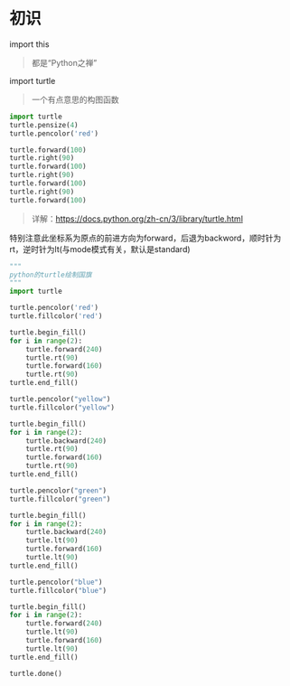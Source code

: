 # 初识

import this
> 都是“Python之禅”

import turtle
> 一个有点意思的构图函数
```python
import turtle
turtle.pensize(4)
turtle.pencolor('red')

turtle.forward(100)
turtle.right(90)
turtle.forward(100)
turtle.right(90)
turtle.forward(100)
turtle.right(90)
turtle.forward(100)
```
> 详解：https://docs.python.org/zh-cn/3/library/turtle.html

特别注意此坐标系为原点的前进方向为forward，后退为backword，顺时针为rt，逆时针为lt(与mode模式有关，默认是standard)
```python
"""
python的turtle绘制国旗
"""
import turtle

turtle.pencolor('red')
turtle.fillcolor('red')

turtle.begin_fill()
for i in range(2):
    turtle.forward(240)
    turtle.rt(90)
    turtle.forward(160)
    turtle.rt(90)
turtle.end_fill()

turtle.pencolor("yellow")
turtle.fillcolor("yellow")

turtle.begin_fill()
for i in range(2):
    turtle.backward(240)
    turtle.rt(90)
    turtle.forward(160)
    turtle.rt(90)
turtle.end_fill()

turtle.pencolor("green")
turtle.fillcolor("green")

turtle.begin_fill()
for i in range(2):
    turtle.backward(240)
    turtle.lt(90)
    turtle.forward(160)
    turtle.lt(90)
turtle.end_fill()

turtle.pencolor("blue")
turtle.fillcolor("blue")

turtle.begin_fill()
for i in range(2):
    turtle.forward(240)
    turtle.lt(90)
    turtle.forward(160)
    turtle.lt(90)
turtle.end_fill()

turtle.done()

```
